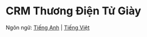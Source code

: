 # CRM Thương Điện Tử Giày

Ngôn ngữ: [Tiếng Anh](../README.md) | [Tiếng Việt](router_Language_Vietnamese.md)